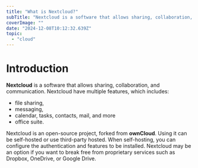 ```yaml
---
title: "What is Nextcloud?"
subTitle: "Nextcloud is a software that allows sharing, collaboration, and communication."
coverImage: ""
date: "2024-12-08T10:12:32.639Z"
topic:
  - "cloud"
---
```


# Introduction

**Nextcloud** is a software that allows sharing, collaboration, and communication. Nextcloud have multiple features, which includes:

- file sharing,
- messaging,
- calendar, tasks, contacts, mail, and more
- office suite.

Nextcloud is an open-source project, forked from **ownCloud**. Using it can be self-hosted or use third-party hosted. When self-hosting, you can configure the authentication and features to be installed. Nextcloud may be an option if you want to break free from proprietary services such as Dropbox, OneDrive, or Google Drive.
